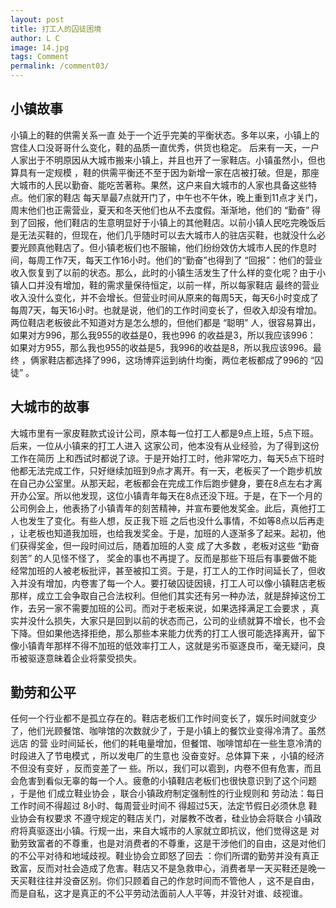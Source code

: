 ```yaml
---
layout: post
title: 打工人的囚徒困境
author: L C
image: 14.jpg
tags: Comment
permalink: /comment03/
---
```

## 小镇故事
 小镇上的鞋的供需关系一直 处于一个近乎完美的平衡状态。多年以来，小镇上的宫佳人口没哥哥什么变化，鞋的品质一直优秀，供货也稳定。
 后来有一天，一户人家出于不明原因从大城市搬来小镇上，并且也开了一家鞋店。小镇虽然小，但也算具有一定规模 ，鞋的供需平衡还不至于因为新增一家在店被打破。但是，那座大城市的人民以勤奋、能吃苦著称。果然，这户来自大城市的人家也具备这些特点。他们家的鞋店 每天旱最7点就开门了，中午也不午休，晚上重到11点才关门，周末他们也正需营业，夏天和冬天他们也从不去度假。渐渐地，他们的 “勤奋” 得到了回报，他们鞋店的生意明显好于小镇上的其他鞋店。以前小镇人民吃完晚饭后是无法买鞋的，但现在，他们几乎随时可以去大城市人的驻店买鞋，也就没什么必要光顾真他鞋店了。但小镇老板们也不服输，他们纷纷效仿大城市人民的作息时间，每周工作7天，每天工作16小时。他们的“勤奋”也得到了 “回报”：他们的营业收入恢复到了以前的状态。那么，此时的小镇生活发生了什么样的变化呢？由于小镇人口并没有增加，鞋的需求量保待恒定，以前一样，所以每家鞋店 最终的营业收入没什么变化，并不会增长。但营业时间从原来的每周5天，每天6小时变成了每周7天，每天16小时。也就是说，他们的工作时间变长了，但收入却没有增加。两位鞋店老板彼此不知道对方是怎么想的，但他们都是 “聪明” 人，很容易算出，如果对方996，那么我955的收益是0，我也996 的收益是3，所以我应该996： 如果对方955，那么我也955的收益是5，我996的收益是8，所以我应该996。最终 ，俩家鞋店都选择了996，这场博弈运到纳什均衡，两位老板都成了996的 “囚徒” 。
## 大城市的故事
  大城市里有一家皮鞋款式设计公司，原本每一位打工人都是9点上班，5点下班。后来，一位从小镇来的打工人进入 这家公司，他本没有从业经验，为了得到这份工作在简历 上和西试时都说了谅。于是开始打工时，他非常吃力，每天5点下班时他都无法完成工作，只好继续加班到9点才离开。有一天，老板买了一个跑步机放在自己办公室里。从那天起，老板都会在完成工作后跑步健身，要在8点左右才离开办公室。所以他发现，这位小镇青年每天在8点还没下班。于是，在下一个月的公司例会上，他表扬了小镇青年的刻苦精神，并宣布要他发奖金。此后，真他打工人也发生了变化。有些人想，反正我下班 之后也没什么事情，不如等8点以后再走 ，让老板也知道我加班，也给我发奖金。于是，加班的人逐渐多了起来。起初，他们获得奖金，但一段时间过后，随着加班的人变 成了大多数 ，老板对这些 “勤奋刻苦” 的人见怪不怪了， 奖金的事也不再提了。反而是那些下班后有事要做不能经常加班的人被老板批评，甚至被扣工资。于是，打工人的工作时间延长了，但收入并没有增加，内卷害了每一个人。要打破囚徒因镜，打工人可以像小镇鞋店老板那样，成立工会争取自己合法权利。但他们其实还有另一种办法，就是辞掉这份工作，去另一家不需要加班的公司。而对于老板来说，如果选择满足工会要求 ，真实并没什么损失，大家只是回到以前的状态而己，公司的业绩就算不增长，也不会下降。但如果他选择拒绝，那么那些本来能力优秀的打工人很可能选择离开，留下像小镇青年那样不得不加班的低效率打工人，这就是劣币驱逐良币，毫无疑问，良币被驱逐意昧着企业将蒙受损失。
## 勤劳和公平
  任何一个行业都不是孤立存在的。鞋店老板们工作时间变长了，娱乐时间就变少了，他们光顾餐馆、咖啡馆的次数就少了，于是小镇上的餐饮业变得冷清了。虽然远店 的营 业时间延长，他们的耗电量增加，但餐馆、咖啡馆却在一些生意冷清的时段进入了节电模式 ，所以发电厂的生意也 没奋变好。总体算下来 ，小镇的经济不但没有变好 ，反而变差了一 些。所以，我们可以雹到，内卷不但有危害，而且会危害到看似无辜的每一个人。疲惫的小镇鞋店老板们也很快意识到了这个问题 ，于是他 们成立鞋业协会 ，联合小镇政府制定强制性的行业规则和 劳动法：每日工作时间不得超过 8小时、每周营业时间不 得超过5天，法定节假日必须休息 鞋业协会有权要求 不遵守规定的鞋店关门，对屡教不改者，硅业协会将联合 小镇政府将真驱逐出小镇。行规一出，来自大城市的人家就立即抗议，他们觉得这是 对勤劳致富者的不尊重，也是对消费者的不尊重，这是干涉他们的自由，这是对他们的不公平对待和地域歧视。鞋业协会立即怒了回去 ：你们所谓的勤劳并没有真正致富，反而对社会造成了危害。鞋店又不是急救申心，消费者旱一天买鞋还是晚一天买鞋往往并没奋区别。你们只顾着自己的作怠时间而不管他人 ，这不是自由，而是自私，这才是真正的不公平劳动法面前人人平等，并没针对谁、歧视谁。
